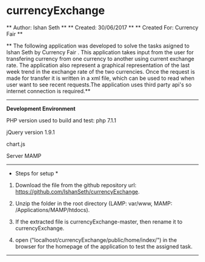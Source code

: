# currencyExchange

** Author: Ishan Seth **
** Created: 30/06/2017 **
** Created For: Currency Fair **

** The following application was developed to solve the tasks asigned to Ishan Seth by Currency Fair . This application takes input from the user for transfering currency from one currency to another using current exchange rate. The application also represent a graphical representation of the last week trend in the exchange rate of the two currencies. Once the request is made for transfer it is written in a xml file, which can be used to read when user want to see recent requests.The application uses third party api's so internet connection is required.** 

--------------------------------------------------------------------------------------------

**Development Environment**

PHP version used to build  and test: php 7.1.1

jQuery version 1.9.1

chart.js

Server MAMP

--------------------------------------------------------------------------------------------


* Steps for setup *

1) Download the file from the github repository url: https://github.com/IshanSeth/currencyExchange.

2) Unzip the folder in the root directory (LAMP: var/www,  MAMP: /Applications/MAMP/htdocs).

3) If the extracted file is currencyExchange-master, then rename it to currencyExchange.

4) open ("localhost/currencyExchange/public/home/index/") in the browser for the homepage of the application to test the assigned task.


--------------------------------------------------------------------------------------------






